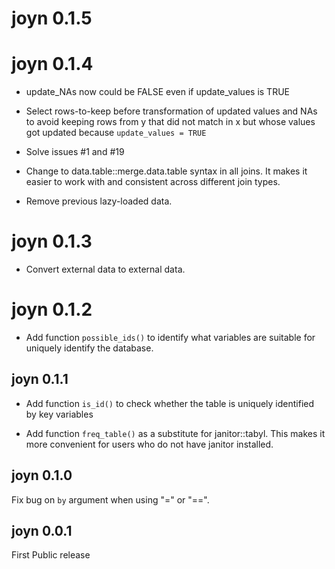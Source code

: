 # joyn 0.1.5

# joyn 0.1.4
* update_NAs now could be FALSE even if update_values is TRUE

* Select rows-to-keep before transformation of updated values and NAs to avoid keeping rows from y that did not match in x but whose values got updated because `update_values = TRUE`

* Solve issues #1 and #19

* Change to data.table::merge.data.table syntax in all joins. It makes it easier to work with and consistent across different join types. 

* Remove previous lazy-loaded data.


# joyn 0.1.3
* Convert external data to external data.

# joyn 0.1.2

* Add function `possible_ids()` to identify what variables are suitable for 
uniquely identify the database.

## joyn 0.1.1

* Add function `is_id()` to check whether the table is uniquely identified by 
key variables

* Add function `freq_table()` as a substitute for janitor::tabyl. This makes it 
more convenient for users who do not have janitor installed. 

## joyn 0.1.0

Fix bug on `by` argument when using "=" or "==". 

## joyn 0.0.1
First Public release
